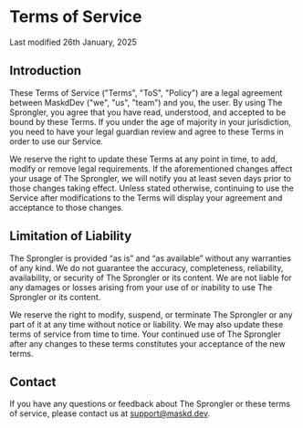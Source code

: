 # Terms of Service

Last modified 26th January, 2025

## Introduction

These Terms of Service ("Terms", "ToS", "Policy") are a legal agreement between MaskdDev ("we", "us", "team") and you, the user. By using The Sprongler, you agree that you have read, understood, and accepted to be bound by these Terms. If you under the age of majority in your jurisdiction, you need to have your legal guardian review and agree to these Terms in order to use our Service.

We reserve the right to update these Terms at any point in time, to add, modify or remove legal requirements. If the aforementioned changes affect your usage of The Sprongler, we will notify you at least seven days prior to those changes taking effect. Unless stated otherwise, continuing to use the Service after modifications to the Terms will display your agreement and acceptance to those changes.

## Limitation of Liability

The Sprongler is provided “as is” and “as available” without any warranties of any kind. We do not guarantee the accuracy, completeness, reliability, availability, or security of The Sprongler or its content. We are not liable for any damages or losses arising from your use of or inability to use The Sprongler or its content.

We reserve the right to modify, suspend, or terminate The Sprongler or any part of it at any time without notice or liability. We may also update these terms of service from time to time. Your continued use of The Sprongler after any changes to these terms constitutes your acceptance of the new terms.

## Contact

If you have any questions or feedback about The Sprongler or these terms of service, please contact us at support@maskd.dev.
